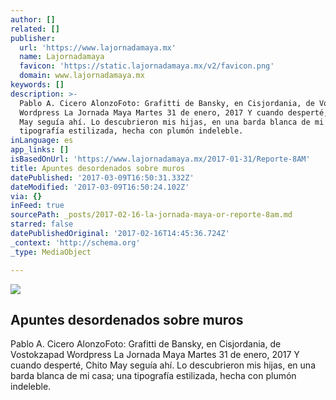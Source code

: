 ```yaml
---
author: []
related: []
publisher:
  url: 'https://www.lajornadamaya.mx'
  name: Lajornadamaya
  favicon: 'https://static.lajornadamaya.mx/v2/favicon.png'
  domain: www.lajornadamaya.mx
keywords: []
description: >-
  Pablo A. Cicero AlonzoFoto: Grafitti de Bansky, en Cisjordania, de Vostokzapad
  Wordpress La Jornada Maya Martes 31 de enero, 2017 Y cuando desperté, Chito
  May seguía ahí. Lo descubrieron mis hijas, en una barda blanca de mi casa; una
  tipografía estilizada, hecha con plumón indeleble.
inLanguage: es
app_links: []
isBasedOnUrl: 'https://www.lajornadamaya.mx/2017-01-31/Reporte-8AM'
title: Apuntes desordenados sobre muros
datePublished: '2017-03-09T16:50:31.332Z'
dateModified: '2017-03-09T16:50:24.102Z'
via: {}
inFeed: true
sourcePath: _posts/2017-02-16-la-jornada-maya-or-reporte-8am.md
starred: false
datePublishedOriginal: '2017-02-16T14:45:36.724Z'
_context: 'http://schema.org'
_type: MediaObject

---
```

<article style=""><img src="https://img.lajornadamaya.mx/32/di48s82s2ssw_640-414-cover" /><h1>Apuntes desordenados sobre muros</h1><p>Pablo A. Cicero AlonzoFoto: Grafitti de Bansky, en Cisjordania, de Vostokzapad Wordpress La Jornada Maya Martes 31 de enero, 2017 Y cuando desperté, Chito May seguía ahí. Lo descubrieron mis hijas, en una barda blanca de mi casa; una tipografía estilizada, hecha con plumón indeleble.</p></article>